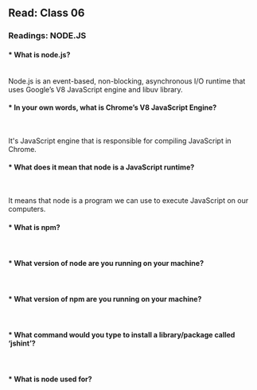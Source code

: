 ## Read: Class 06
### Readings: NODE.JS
#### * What is node.js?
<br>
Node.js is an event-based, non-blocking, asynchronous I/O runtime that uses Google’s V8 JavaScript engine and libuv library.

#### * In your own words, what is Chrome’s V8 JavaScript Engine?
<br>

It's JavaScript engine that is responsible for compiling JavaScript in Chrome.
#### * What does it mean that node is a JavaScript runtime?
<br>

It means that node is a program we can use to execute JavaScript on our computers.

#### * What is npm?
<br>


#### * What version of node are you running on your machine?
<br>

#### * What version of npm are you running on your machine?
<br>

#### * What command would you type to install a library/package called ‘jshint’?
<br>



#### * What is node used for?
